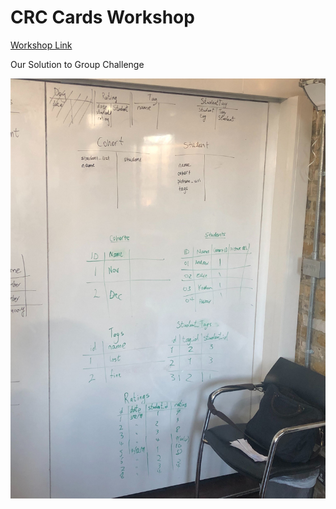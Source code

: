 # CRC Cards Workshop

[Workshop Link](https://github.com/makersacademy/skills-workshops/tree/master/week-4/domain_modelling_student_directory_using_crc_cards)


Our Solution to Group Challenge

![solution](https://github.com/ajbacon/Portfolio/blob/master/images/crc_solution_image.jpg)